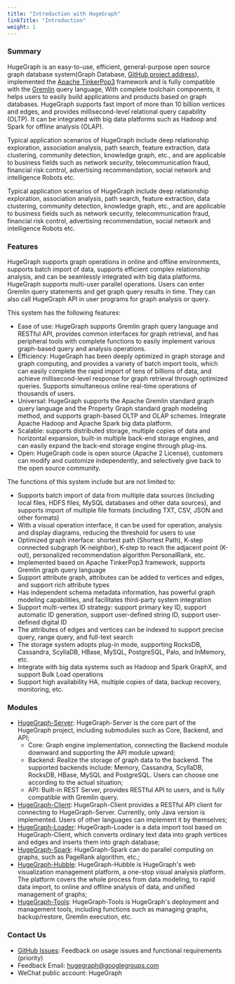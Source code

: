 ```yaml
---
title: "Introduction with HugeGraph"
linkTitle: "Introduction"
weight: 1
---
```


### Summary

HugeGraph is an easy-to-use, efficient, general-purpose open source graph database system(Graph Database, [GitHub project address](https://github.com/hugegraph/hugegraph)),
implemented the [Apache TinkerPop3](https://tinkerpop.apache.org) framework and is fully compatible with the [Gremlin](https://tinkerpop.apache.org/gremlin.html) query language,
With complete toolchain components, it helps users to easily build applications and products based on graph databases. HugeGraph supports fast import of more than 10 billion vertices and edges, and provides millisecond-level relational query capability (OLTP). 
It can be integrated with big data platforms such as Hadoop and Spark for offline analysis (OLAP).

Typical application scenarios of HugeGraph include deep relationship exploration, association analysis, path search, feature extraction, data clustering, community detection, knowledge graph, etc., and are applicable to business fields such as network security, telecommunication fraud, financial risk control, advertising recommendation, social network and intelligence Robots etc.

Typical application scenarios of HugeGraph include deep relationship exploration, association analysis, path search, feature extraction, data clustering, community detection, knowledge graph, etc., and are applicable to business fields such as network security, telecommunication fraud, financial risk control, advertising recommendation, social network and intelligence Robots etc.

### Features

HugeGraph supports graph operations in online and offline environments, supports batch import of data, supports efficient complex relationship analysis, and can be seamlessly integrated with big data platforms.
HugeGraph supports multi-user parallel operations. Users can enter Gremlin query statements and get graph query results in time. They can also call HugeGraph API in user programs for graph analysis or query.

This system has the following features: 

- Ease of use: HugeGraph supports Gremlin graph query language and RESTful API, provides common interfaces for graph retrieval, and has peripheral tools with complete functions to easily implement various graph-based query and analysis operations.
- Efficiency: HugeGraph has been deeply optimized in graph storage and graph computing, and provides a variety of batch import tools, which can easily complete the rapid import of tens of billions of data, and achieve millisecond-level response for graph retrieval through optimized queries. Supports simultaneous online real-time operations of thousands of users.
- Universal: HugeGraph supports the Apache Gremlin standard graph query language and the Property Graph standard graph modeling method, and supports graph-based OLTP and OLAP schemes. Integrate Apache Hadoop and Apache Spark big data platform.
- Scalable: supports distributed storage, multiple copies of data and horizontal expansion, built-in multiple back-end storage engines, and can easily expand the back-end storage engine through plug-ins.
- Open: HugeGraph code is open source (Apache 2 License), customers can modify and customize independently, and selectively give back to the open source community.

The functions of this system include but are not limited to: 

- Supports batch import of data from multiple data sources (including local files, HDFS files, MySQL databases and other data sources), and supports import of multiple file formats (including TXT, CSV, JSON and other formats)
- With a visual operation interface, it can be used for operation, analysis and display diagrams, reducing the threshold for users to use
- Optimized graph interface: shortest path (Shortest Path), K-step connected subgraph (K-neighbor), K-step to reach the adjacent point (K-out), personalized recommendation algorithm PersonalRank, etc.
- Implemented based on Apache TinkerPop3 framework, supports Gremlin graph query language
- Support attribute graph, attributes can be added to vertices and edges, and support rich attribute types
- Has independent schema metadata information, has powerful graph modeling capabilities, and facilitates third-party system integration
- Support multi-vertex ID strategy: support primary key ID, support automatic ID generation, support user-defined string ID, support user-defined digital ID
- The attributes of edges and vertices can be indexed to support precise query, range query, and full-text search
- The storage system adopts plug-in mode, supporting RocksDB, Cassandra, ScyllaDB, HBase, MySQL, PostgreSQL, Palo, and InMemory, etc.
- Integrate with big data systems such as Hadoop and Spark GraphX, and support Bulk Load operations
- Support high availability HA, multiple copies of data, backup recovery, monitoring, etc.

### Modules

- [HugeGraph-Server](/docs/quickstart/hugegraph-server): HugeGraph-Server is the core part of the HugeGraph project, including submodules such as Core, Backend, and API;
  - Core: Graph engine implementation, connecting the Backend module downward and supporting the API module upward;
  - Backend: Realize the storage of graph data to the backend. The supported backends include: Memory, Cassandra, ScyllaDB, RocksDB, HBase, MySQL and PostgreSQL. Users can choose one according to the actual situation;
  - API: Built-in REST Server, provides RESTful API to users, and is fully compatible with Gremlin query.
- [HugeGraph-Client](/docs/quickstart/hugegraph-client): HugeGraph-Client provides a RESTful API client for connecting to HugeGraph-Server. Currently, only Java version is implemented. Users of other languages can implement it by themselves;
- [HugeGraph-Loader](/docs/quickstart/hugegraph-loader): HugeGraph-Loader is a data import tool based on HugeGraph-Client, which converts ordinary text data into graph vertices and edges and inserts them into graph database;
- [HugeGraph-Spark](/docs/quickstart/hugegraph-spark): HugeGraph-Spark can do parallel computing on graphs, such as PageRank algorithm, etc.;
- [HugeGraph-Hubble](/docs/quickstart/hugegraph-hubble): HugeGraph-Hubble is HugeGraph's web visualization management platform, a one-stop visual analysis platform. The platform covers the whole process from data modeling, to rapid data import, to online and offline analysis of data, and unified management of graphs;
- [HugeGraph-Tools](/docs/quickstart/hugegraph-tools): HugeGraph-Tools is HugeGraph's deployment and management tools, including functions such as managing graphs, backup/restore, Gremlin execution, etc.

### Contact Us
- [GitHub Issues](https://github.com/apache/incubator-hugegraph/issues): Feedback on usage issues and functional requirements (priority)
- Feedback Email: [hugegraph@googlegroups.com](mailto:hugegraph@googlegroups.com)
- WeChat public account: HugeGraph